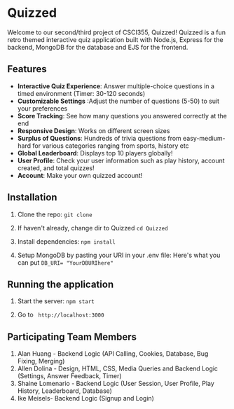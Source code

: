 # Quizzed
Welcome to our second/third project of CSCI355, Quizzed! Quizzed is a fun retro themed interactive
quiz application built with Node.js, Express for the backend, MongoDB for the database and EJS for the frontend. 
## Features
* **Interactive Quiz Experience**: Answer multiple-choice questions in a timed environment (Timer: 30-120 seconds)
* **Customizable Settings** :Adjust the number of questions (5-50) to suit your preferences
* **Score Tracking**: See how many questions you answered correctly at the end
* **Responsive Design**: Works on different screen sizes
* **Surplus of Questions**: Hundreds of trivia questions from easy-medium-hard for various categories ranging from sports, history etc
* **Global Leaderboard**: Displays top 10 players globally!
* **User Profile**: Check your user information such as play history, account created, and total quizzes!
* **Account**: Make your own quizzed account!


## Installation
1. Clone the repo: ``` git clone ```

2. If haven't already, change dir to Quizzed ```cd Quizzed```

3. Install dependencies: ``` npm install ```

4. Setup MongoDB by pasting your URI in your .env file: Here's what you can put ``` DB_URI= "YourDBURIhere" ```

## Running the application
1. Start the server: ``` npm start ```

2. Go to ``` http://localhost:3000```

## Participating Team Members 
1. Alan Huang - Backend Logic (API Calling, Cookies, Database, Bug Fixing, Merging)
2. Allen Dolina - Design, HTML, CSS, Media Queries and Backend Logic (Settings, Answer Feedback, Timer)
3. Shaine Lomenario - Backend Logic (User Session, User Profile, Play History, Leaderboard, Database)
4. Ike Meisels- Backend Logic (Signup and Login)